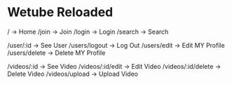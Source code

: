 # Wetube Reloaded 

/ -> Home
/join -> Join
/login -> Login
/search -> Search

/user/:id -> See User
/users/logout -> Log Out
/users/edit -> Edit MY Profile 
/users/delete -> Delete MY Profile 

/videos/:id -> See Video
/videos/:id/edit -> Edit Video
/videos/:id/delete -> Delete Video
/videos/upload -> Upload Video